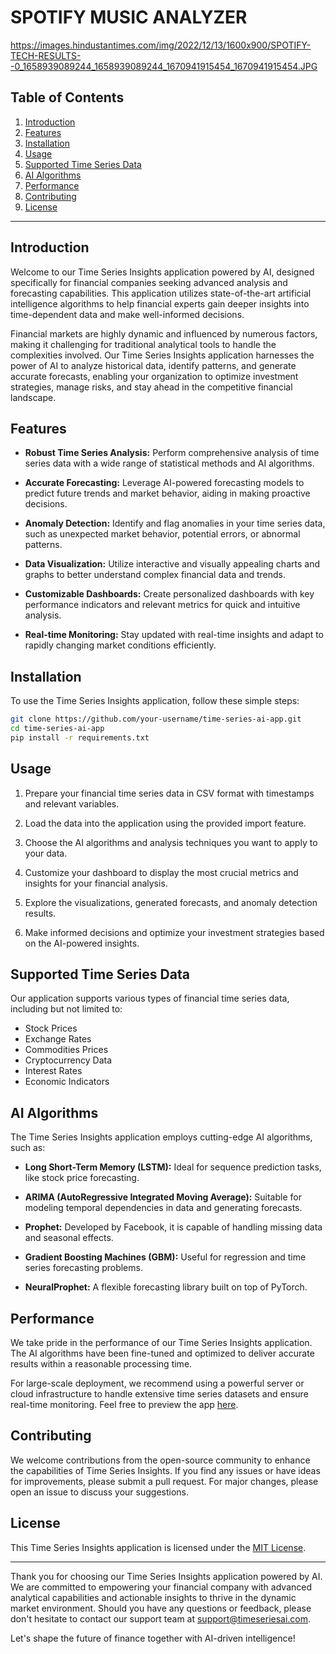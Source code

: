 # SPOTIFY MUSIC ANALYZER

https://images.hindustantimes.com/img/2022/12/13/1600x900/SPOTIFY-TECH-RESULTS--0_1658939089244_1658939089244_1670941915454_1670941915454.JPG



## Table of Contents

1. [Introduction](#introduction)
2. [Features](#features)
3. [Installation](#installation)
4. [Usage](#usage)
5. [Supported Time Series Data](#supported-time-series-data)
6. [AI Algorithms](#ai-algorithms)
7. [Performance](#performance)
8. [Contributing](#contributing)
9. [License](#license)

---

## Introduction

Welcome to our Time Series Insights application powered by AI, designed specifically for financial companies seeking advanced analysis and forecasting capabilities. This application utilizes state-of-the-art artificial intelligence algorithms to help financial experts gain deeper insights into time-dependent data and make well-informed decisions.

Financial markets are highly dynamic and influenced by numerous factors, making it challenging for traditional analytical tools to handle the complexities involved. Our Time Series Insights application harnesses the power of AI to analyze historical data, identify patterns, and generate accurate forecasts, enabling your organization to optimize investment strategies, manage risks, and stay ahead in the competitive financial landscape.

## Features

- **Robust Time Series Analysis:** Perform comprehensive analysis of time series data with a wide range of statistical methods and AI algorithms.

- **Accurate Forecasting:** Leverage AI-powered forecasting models to predict future trends and market behavior, aiding in making proactive decisions.

- **Anomaly Detection:** Identify and flag anomalies in your time series data, such as unexpected market behavior, potential errors, or abnormal patterns.

- **Data Visualization:** Utilize interactive and visually appealing charts and graphs to better understand complex financial data and trends.

- **Customizable Dashboards:** Create personalized dashboards with key performance indicators and relevant metrics for quick and intuitive analysis.

- **Real-time Monitoring:** Stay updated with real-time insights and adapt to rapidly changing market conditions efficiently.

## Installation

To use the Time Series Insights application, follow these simple steps:

```bash
git clone https://github.com/your-username/time-series-ai-app.git
cd time-series-ai-app
pip install -r requirements.txt
```

## Usage

1. Prepare your financial time series data in CSV format with timestamps and relevant variables.

2. Load the data into the application using the provided import feature.

3. Choose the AI algorithms and analysis techniques you want to apply to your data.

4. Customize your dashboard to display the most crucial metrics and insights for your financial analysis.

5. Explore the visualizations, generated forecasts, and anomaly detection results.

6. Make informed decisions and optimize your investment strategies based on the AI-powered insights.

## Supported Time Series Data

Our application supports various types of financial time series data, including but not limited to:

- Stock Prices
- Exchange Rates
- Commodities Prices
- Cryptocurrency Data
- Interest Rates
- Economic Indicators

## AI Algorithms

The Time Series Insights application employs cutting-edge AI algorithms, such as:

- **Long Short-Term Memory (LSTM):** Ideal for sequence prediction tasks, like stock price forecasting.

- **ARIMA (AutoRegressive Integrated Moving Average):** Suitable for modeling temporal dependencies in data and generating forecasts.

- **Prophet:** Developed by Facebook, it is capable of handling missing data and seasonal effects.

- **Gradient Boosting Machines (GBM):** Useful for regression and time series forecasting problems.

- **NeuralProphet:** A flexible forecasting library built on top of PyTorch.

## Performance

We take pride in the performance of our Time Series Insights application. The AI algorithms have been fine-tuned and optimized to deliver accurate results within a reasonable processing time.

For large-scale deployment, we recommend using a powerful server or cloud infrastructure to handle extensive time series datasets and ensure real-time monitoring. Feel free to preview the app [here](https://timelyz.netlify.app/).




## Contributing

We welcome contributions from the open-source community to enhance the capabilities of Time Series Insights. If you find any issues or have ideas for improvements, please submit a pull request. For major changes, please open an issue to discuss your suggestions.

## License

This Time Series Insights application is licensed under the [MIT License](https://opensource.org/licenses/MIT).

---

Thank you for choosing our Time Series Insights application powered by AI. We are committed to empowering your financial company with advanced analytical capabilities and actionable insights to thrive in the dynamic market environment. Should you have any questions or feedback, please don't hesitate to contact our support team at support@timeseriesai.com.

Let's shape the future of finance together with AI-driven intelligence!

